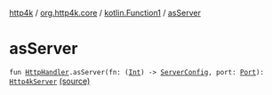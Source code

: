 [http4k](../../index.md) / [org.http4k.core](../index.md) / [kotlin.Function1](index.md) / [asServer](./as-server.md)

# asServer

`fun `[`HttpHandler`](../-http-handler.md)`.asServer(fn: (`[`Int`](https://kotlinlang.org/api/latest/jvm/stdlib/kotlin/-int/index.html)`) -> `[`ServerConfig`](../../org.http4k.server/-server-config/index.md)`, port: `[`Port`](../../org.http4k.cloudnative.env/-port/index.md)`): `[`Http4kServer`](../../org.http4k.server/-http4k-server/index.md) [(source)](https://github.com/http4k/http4k/blob/master/http4k-cloudnative/src/main/kotlin/org/http4k/core/cloudNativeExt.kt#L17)